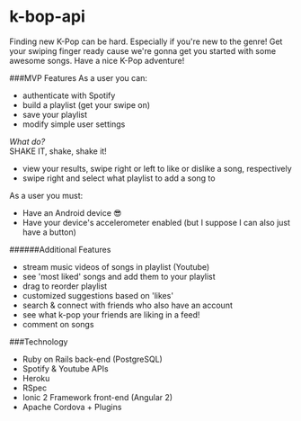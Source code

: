 # k-bop-api

Finding new K-Pop can be hard. Especially if you're new to the genre! Get your swiping finger ready cause we're gonna get you started with some awesome songs. Have a nice K-Pop adventure!

###MVP Features
As a user you can:
- authenticate with Spotify
- build a playlist (get your swipe on)
- save your playlist
- modify simple user settings

*What do?*  
SHAKE IT, shake, shake it!

- view your results, swipe right or left to like or dislike a song, respectively
- swipe right and select what playlist to add a song to

As a user you must:
- Have an Android device 😎
- Have your device's accelerometer enabled (but I suppose I can also just have a button)

######Additional Features
- stream music videos of songs in playlist (Youtube)
- see 'most liked' songs and add them to your playlist
- drag to reorder playlist
- customized suggestions based on 'likes'
- search & connect with friends who also have an account
- see what k-pop your friends are liking in a feed!
- comment on songs

###Technology
- Ruby on Rails back-end (PostgreSQL)
- Spotify & Youtube APIs
- Heroku
- RSpec
- Ionic 2 Framework front-end (Angular 2)
- Apache Cordova + Plugins
